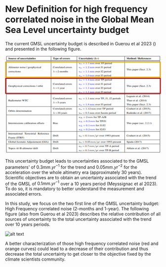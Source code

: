 # New Definition for high frequency correlated noise in the Global Mean Sea Level uncertainty budget

The current GMSL uncertainty budget is described in Guerou et al 2023 () and presented in the following figure.

![alt text](https://github.com/vquetCLS/QUET_el_al_OSTST2024_HF_corr_noise_Nadir_SWOT_data_calval_phase.github.io/blob/main/uncertainty_budget.jpg?raw=true)

This uncertainty budget leads to uncertainties associated to the GMSL parameters' of $0.3 mm.yr^{-1}$ for the trend and $0.05 mm.yr^{-2}$ for the acceleration over the whole altimetry era (approximately 30 years).
Scientific objectives are to obtain an uncertainty associated with the trend of the GMSL of $0.1 mm.yr^{-1}$ over a 10 years period (Meyssignac et al 2023). To do so, it is mandatory to better understand the measurement and associated errors.

In this study, we focus on the two first line of the GMSL uncertainty budget: High Frequency correlated noise (2-months and 1-year). The following figure (also from Guerou et al 2023) describes the relative contribution of all sources of uncertainty to the total uncertainty associated with the trend over 10 years periods.

![alt text](https://github.com/vquetCLS/QUET_el_al_OSTST2024_HF_corr_noise_Nadir_SWOT_data_calval_phase.github.io/blob/main/reltaive_contributions_uncertainty_budget.jpg?raw=true)

A better characterization of those high frequency correlated noise (red and orange curves) could lead to a decrease of their contribution and thus decrease the total uncertainty to get closer to the objective fixed by the climate scientists community.

